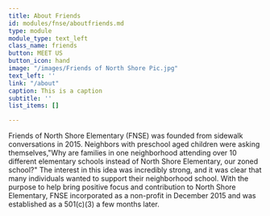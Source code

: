 ```yaml
---
title: About Friends
id: modules/fnse/aboutfriends.md
type: module
module_type: text_left
class_name: friends
button: MEET US
button_icon: hand
image: "/images/Friends of North Shore Pic.jpg"
text_left: ''
link: "/about"
caption: This is a caption
subtitle: ''
list_items: []

---
```

Friends of North Shore Elementary (FNSE) was founded from sidewalk conversations in 2015. Neighbors with preschool aged children were asking themselves,"Why are families in one neighborhood attending over 10 different elementary schools instead of North Shore Elementary, our zoned school?" The interest in this idea was incredibly strong, and it was clear that many individuals wanted to support their neighborhood school. With the purpose to help bring positive focus and contribution to North Shore Elementary, FNSE incorporated as a non-profit in December 2015 and was established as a 501(c)(3) a few months later.